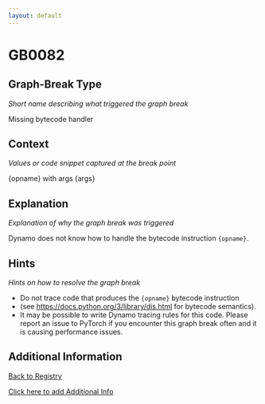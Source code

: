 ```yaml
---
layout: default
---
```

# GB0082

## Graph-Break Type
*Short name describing what triggered the graph break*

Missing bytecode handler

## Context
*Values or code snippet captured at the break point*

{opname} with args {args}

## Explanation
*Explanation of why the graph break was triggered*

Dynamo does not know how to handle the bytecode instruction `{opname}`.

## Hints
*Hints on how to resolve the graph break*

- Do not trace code that produces the `{opname}` bytecode instruction 
- (see https://docs.python.org/3/library/dis.html for bytecode semantics).
- It may be possible to write Dynamo tracing rules for this code. Please report an issue to PyTorch if you encounter this graph break often and it is causing performance issues.


## Additional Information

<!-- ADDITIONAL INFORMATION START - Add custom information below this line -->

<!-- ADDITIONAL INFORMATION END -->

[Back to Registry](../index.html)

[Click here to add Additional Info](https://github.com/pytorch-labs/compile-graph-break-site/edit/main/docs/gb/gb0082.md)

